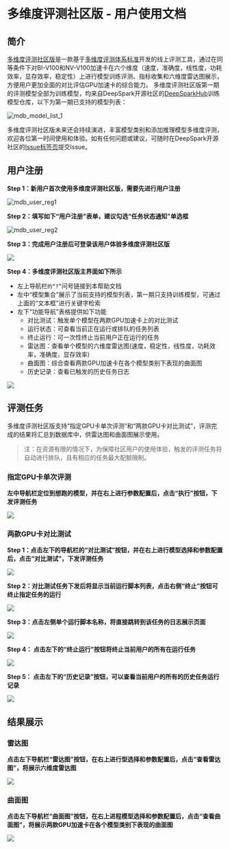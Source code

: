# 多维度评测社区版 - 用户使用文档

## 简介

[多维度评测社区版](https://mdb.deepspark.org.cn:8086)是一款基于[多维度评测体系标准](https://gitee.com/deep-spark/deepspark/blob/master/README.md#%E8%AF%84%E6%B5%8B%E4%BD%93%E7%B3%BB)开发的线上评测工具，通过在同等条件下对BI-V100和NV-V100加速卡在六个维度（速度，准确度，线性度，功耗效率，显存效率，稳定性）上进行模型训练评测、指标收集和六维度雷达图展示，方便用户更加全面的对比评估GPU加速卡的综合能力。
多维度评测社区版第一期的评测模型全部为训练模型，均来自DeepSpark开源社区的[DeepSparkHub](https://gitee.com/deep-spark/deepsparkhub)训练模型仓库，以下为第一期已支持的模型列表：

![mdb_model_list_1](assets/mdb_model_list_1.png)

多维度评测社区版未来还会持续演进，丰富模型类别和添加推理模型多维度评测，欢迎各位第一时间使用和体验。如有任何问题或建议，可随时在DeepSpark开源社区的[Issue标签页](https://gitee.com/deep-spark/deepspark/issues)提交Issue。

## 用户注册

**Step 1：新用户首次使用多维度评测社区版，需要先进行用户注册**

![mdb_user_reg1](assets/mdb_user_reg1.jpg)

**Step 2：填写如下“用户注册”表单，建议勾选“任务状态通知”单选框**

![mdb_user_reg2](assets/mdb_user_reg2.jpg)

**Step 3：完成用户注册后可登录该用户体验多维度评测社区版**

![](assets/mdb_user_login.png)

**Step 4：多维度评测社区版主界面如下所示**

- 左上导航栏`的“?”`问号链接到本帮助文档
- 左中“模型集合”展示了当前支持的模型列表，第一期只支持训练模型，可通过上面的“文本框”进行关键字检索
- 左下“功能导航”表格提供如下功能
  - 对比测试：触发单个模型在两款GPU加速卡上的对比测试
  - 运行状态：可查看当前正在运行或排队的任务列表
  - 终止运行：可一次性终止当前用户正在运行的任务
  - 雷达图：查看单个模型的六维度雷达图(速度，稳定性，线性度，功耗效率，准确度，显存效率)
  - 曲面图：综合查看两款GPU加速卡在各个模型类别下表现的曲面图
  - 历史记录：查看已触发的历史任务日志

![](assets/mdb_index.png)

## 评测任务

多维度评测社区版支持“指定GPU卡单次评测”和“两款GPU卡对比测试”，评测完成的结果将汇总到数据库中，供雷达图和曲面图展示使用。

> 注：在资源有限的情况下，为保障社区用户的使用体验，触发的评测任务将自动进行排队，且有相应的任务最大配额限制。

### 指定GPU卡单次评测

**左中导航栏定位到想跑的模型，并在右上进行参数配置后，点击“执行”按钮，下发评测任务**

![](assets/mdb_run_one_task.png)

### 两款GPU卡对比测试

**Step 1：点击左下的导航栏的“对比测试”按钮，并在右上进行模型选择和参数配置后，点击“对比测试”，下发评测任务**

![](assets/mdb_run_compare_tasks_1.png)

**Step 2：对比测试任务下发后将显示当前运行脚本列表，点击右侧“终止”按钮可终止指定任务的运行**

![](assets/mdb_run_compare_tasks_2.png)

**Step 3：点击左侧单个运行脚本名称，将直接跳转到该任务的日志展示页面**

![](assets/mdb_run_compare_tasks_3.png)

**Step 4： 点击左下的“终止运行”按钮将终止当前用户的所有在运行任务**

![](assets/mdb_run_compare_tasks_4.png)

**Step 5： 点击左下的“历史记录”按钮，可以查看当前用户的所有的历史任务运行记录**

![](assets/mdb_history.png)

## 结果展示

### 雷达图

**点击左下导航栏“雷达图”按钮，在右上进行型选择和参数配置后，点击“查看雷达图”，将展示六维度雷达图**

![](assets/mdb_lei_da_tu.png)

### 曲面图

**点击左下导航栏“曲面图”按钮，在右上进程模型选择和参数配置后，点击“查看曲面图”，将展示两款GPU加速卡在各个模型类别下表现的曲面图**

![](assets/mdb_qu_mian_tu.png)
